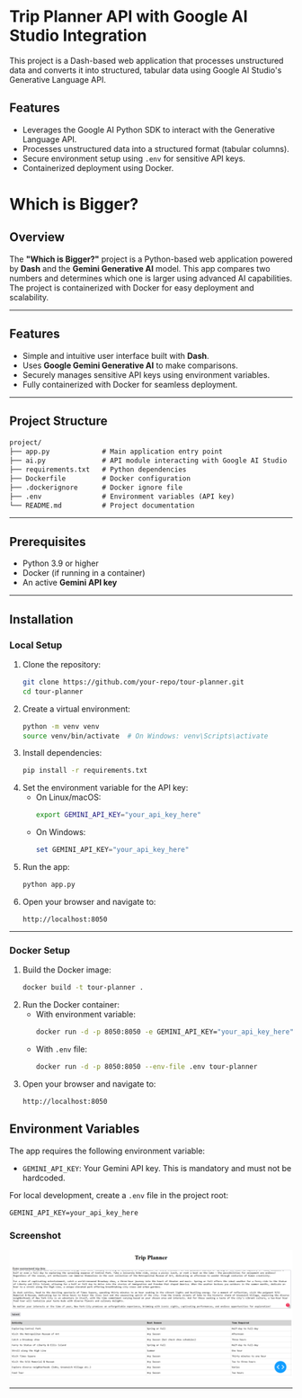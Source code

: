 
# Trip Planner API with Google AI Studio Integration

This project is a Dash-based web application that processes unstructured data and converts it into structured, tabular data using Google AI Studio's Generative Language API.

## Features
- Leverages the Google AI Python SDK to interact with the Generative Language API.
- Processes unstructured data into a structured format (tabular columns).
- Secure environment setup using `.env` for sensitive API keys.
- Containerized deployment using Docker.

# Which is Bigger?

## Overview

The **"Which is Bigger?"** project is a Python-based web application powered by **Dash** and the **Gemini Generative AI** model. This app compares two numbers and determines which one is larger using advanced AI capabilities. The project is containerized with Docker for easy deployment and scalability.

---

## Features

- Simple and intuitive user interface built with **Dash**.
- Uses **Google Gemini Generative AI** to make comparisons.
- Securely manages sensitive API keys using environment variables.
- Fully containerized with Docker for seamless deployment.

---

## Project Structure

```
project/
├── app.py             # Main application entry point
├── ai.py              # API module interacting with Google AI Studio
├── requirements.txt   # Python dependencies
├── Dockerfile         # Docker configuration
├── .dockerignore      # Docker ignore file
├── .env               # Environment variables (API key)
└── README.md          # Project documentation
```


---

## Prerequisites

- Python 3.9 or higher
- Docker (if running in a container)
- An active **Gemini API key**

---

## Installation

### Local Setup

1. Clone the repository:
   ```bash
   git clone https://github.com/your-repo/tour-planner.git
   cd tour-planner
   ```
2. Create a virtual environment:
   ```bash
   python -m venv venv
   source venv/bin/activate  # On Windows: venv\Scripts\activate
   ```
3. Install dependencies:
   ```bash
   pip install -r requirements.txt
   ```
4. Set the environment variable for the API key:
   - On Linux/macOS:
     ```bash
     export GEMINI_API_KEY="your_api_key_here"
     ```
   - On Windows:
     ```powershell
     set GEMINI_API_KEY="your_api_key_here"
     ```
5. Run the app:
   ```bash
   python app.py
   ```
6. Open your browser and navigate to:
   ```
   http://localhost:8050
   ```

---

### Docker Setup

1. Build the Docker image:
   ```bash
   docker build -t tour-planner .
   ```
2. Run the Docker container:
   - With environment variable:
     ```bash
     docker run -d -p 8050:8050 -e GEMINI_API_KEY="your_api_key_here" tour-planner
     ```
   - With `.env` file:
     ```bash
     docker run -d -p 8050:8050 --env-file .env tour-planner
     ```
3. Open your browser and navigate to:
   ```
   http://localhost:8050
   ```

## Environment Variables

The app requires the following environment variable:

- `GEMINI_API_KEY`: Your Gemini API key. This is mandatory and must not be hardcoded.

For local development, create a `.env` file in the project root:

```
GEMINI_API_KEY=your_api_key_here
```
### Screenshot

![Result](output.png)

---

